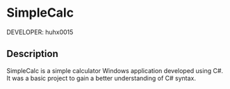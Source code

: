 SimpleCalc
==========

DEVELOPER: huhx0015

## Description

SimpleCalc is a simple calculator Windows application developed using C#. It was a basic project to gain a better understanding of C# syntax.
